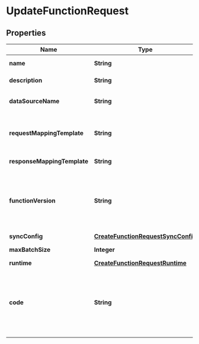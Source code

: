 

# UpdateFunctionRequest


## Properties

| Name | Type | Description | Notes |
|------------ | ------------- | ------------- | -------------|
|**name** | **String** | The &lt;code&gt;Function&lt;/code&gt; name. |  |
|**description** | **String** | The &lt;code&gt;Function&lt;/code&gt; description. |  [optional] |
|**dataSourceName** | **String** | The &lt;code&gt;Function&lt;/code&gt; &lt;code&gt;DataSource&lt;/code&gt; name. |  |
|**requestMappingTemplate** | **String** | The &lt;code&gt;Function&lt;/code&gt; request mapping template. Functions support only the 2018-05-29 version of the request mapping template. |  [optional] |
|**responseMappingTemplate** | **String** | The &lt;code&gt;Function&lt;/code&gt; request mapping template. |  [optional] |
|**functionVersion** | **String** | The &lt;code&gt;version&lt;/code&gt; of the request mapping template. Currently, the supported value is 2018-05-29. Note that when using VTL and mapping templates, the &lt;code&gt;functionVersion&lt;/code&gt; is required. |  [optional] |
|**syncConfig** | [**CreateFunctionRequestSyncConfig**](CreateFunctionRequestSyncConfig.md) |  |  [optional] |
|**maxBatchSize** | **Integer** | The maximum batching size for a resolver. |  [optional] |
|**runtime** | [**CreateFunctionRequestRuntime**](CreateFunctionRequestRuntime.md) |  |  [optional] |
|**code** | **String** | The &lt;code&gt;function&lt;/code&gt; code that contains the request and response functions. When code is used, the &lt;code&gt;runtime&lt;/code&gt; is required. The &lt;code&gt;runtime&lt;/code&gt; value must be &lt;code&gt;APPSYNC_JS&lt;/code&gt;. |  [optional] |



